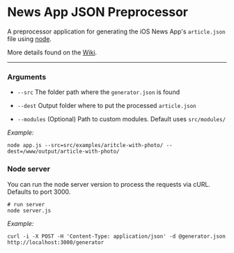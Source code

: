 # News App JSON Preprocessor

A preprocessor application for generating the iOS News App's `article.json` file using [node](https://nodejs.org/).

More details found on the [Wiki](https://github.com/mitzerh/news-app-preprocessor/wiki).

---


### Arguments

* `--src` The folder path where the `generator.json` is found

* `--dest` Output folder where to put the processed `article.json`

* `--modules` (Optional) Path to custom modules. Default uses `src/modules/`


_Example:_

```
node app.js --src=src/examples/aritcle-with-photo/ --dest=/www/output/article-with-photo/
```

### Node server

You can run the node server version to process the requests via cURL. Defaults to port 3000.

```
# run server
node server.js
```

_Example:_

```
curl -i -X POST -H 'Content-Type: application/json' -d @generator.json http://localhost:3000/generator
```
